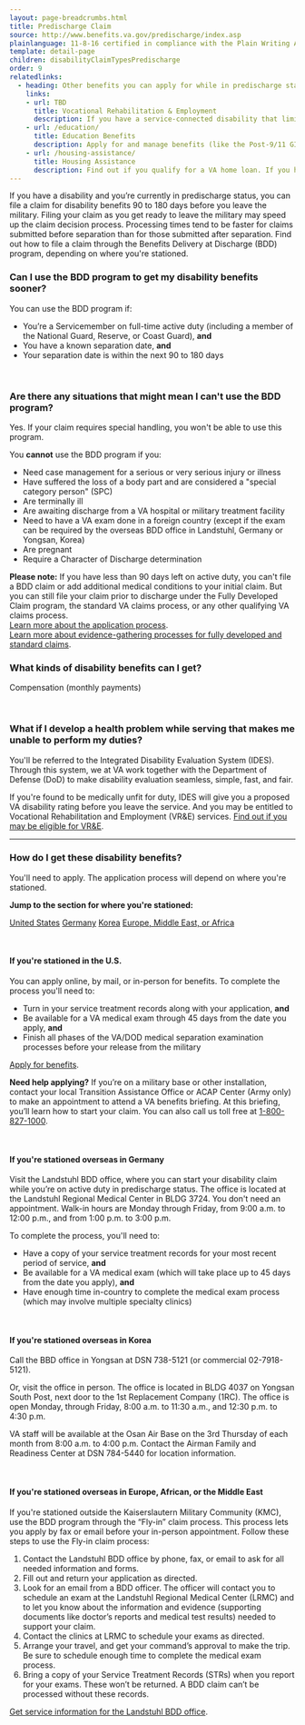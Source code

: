 ```yaml
---
layout: page-breadcrumbs.html
title: Predischarge Claim
source: http://www.benefits.va.gov/predischarge/index.asp
plainlanguage: 11-8-16 certified in compliance with the Plain Writing Act
template: detail-page
children: disabilityClaimTypesPredischarge
order: 9
relatedlinks:
  - heading: Other benefits you can apply for while in predischarge status
    links:   
    - url: TBD
      title: Vocational Rehabilitation & Employment
      description: If you have a service-connected disability that limits your ability to work or prevents you from working, find out how to apply for VR&E benefits and services like help exploring career options and getting more training if required.
    - url: /education/
      title: Education Benefits
      description: Apply for and manage benefits (like the Post-9/11 GI Bill benefits) that help you pay for college and training programs.
    - url: /housing-assistance/
      title: Housing Assistance
      description: Find out if you qualify for a VA home loan. If you have a service-connected disability, find out if you qualify for a housing grant to help you live more independently.
---
```


<div class="va-introtext">

If you have a disability and you’re currently in predischarge status, you can file a claim for disability benefits 90 to 180 days before you leave the military. Filing your claim as you get ready to leave the military may speed up the claim decision process. Processing times tend to be faster for claims submitted before separation than for those submitted after separation. Find out how to file a claim through the Benefits Delivery at Discharge (BDD) program, depending on where you're stationed.

</div>

<div class="feature" markdown="1">

### Can I use the BDD program to get my disability benefits sooner?
You can use the BDD program if:
-	You’re a Servicemember on full-time active duty (including a member of the National Guard, Reserve, or Coast Guard), **and**
- You have a known separation date, **and**
-	Your separation date is within the next 90 to 180 days 

<br>

### Are there any situations that might mean I can't use the BDD program?
Yes. If your claim requires special handling, you won't be able to use this program.

You **cannot** use the BDD program if you:
- Need case management for a serious or very serious injury or illness
- Have suffered the loss of a body part and are considered a "special category person" (SPC)
- Are terminally ill
- Are awaiting discharge from a VA hospital or military treatment facility
- Need to have a VA exam done in a foreign country (except if the exam can be required by the overseas BDD office in Landstuhl, Germany or Yongsan, Korea)
- Are pregnant
- Require a Character of Discharge determination

**Please note:** If you have less than 90 days left on active duty, you can't file a BDD claim or add additional medical conditions to your initial claim. But you can still file your claim prior to discharge under the Fully Developed Claim program, the standard VA claims process, or any other qualifying VA claims process.</br>
[Learn more about the application process](/disability-benefits/apply/).</br>
[Learn more about evidence-gathering processes for fully developed and standard claims](/disability-benefits/apply/evidence/).

</div>

### What kinds of disability benefits can I get?
Compensation (monthly payments)

<br>

### What if I develop a health problem while serving that makes me unable to perform my duties?
You'll be referred to the Integrated Disability Evaluation System (IDES). Through this system, we at VA work together with the Department of Defense (DoD) to make disability evaluation seamless, simple, fast, and fair.

If you're found to be medically unfit for duty, IDES will give you a proposed VA disability rating before you leave the service. And you may be entitled to Vocational Rehabilitation and Employment (VR&E) services. [Find out if you may be eligible for VR&E](TBD).

-----

### How do I get these disability benefits? 
You'll need to apply. The application process will depend on where you're stationed.

**Jump to the section for where you're stationed:**

[United States](#stationed-us)
[Germany](#stationed-germany)
[Korea](#stationed-korea)
[Europe, Middle East, or Africa](#stationed-emea)

<br>

<spand id="stationed-us">
           
#### If you're stationed in the U.S.
You can apply online, by mail, or in-person for benefits. To complete the process you'll need to:
- Turn in your service treatment records along with your application, **and**
- Be available for a VA medical exam through 45 days from the date you apply, **and**
- Finish all phases of the VA/DOD medical separation examination processes before your release from the military

[Apply for benefits](/disability-benefits/apply/).

**Need help applying?** If you’re on a military base or other installation, contact your local Transition Assistance Office or ACAP Center (Army only) to make an appointment to attend a VA benefits briefing. At this briefing, you’ll learn how to start your claim. You can also call us toll free at <a href="tel:+18008271000">1-800-827-1000</a>.

<br>

<spand id="stationed-germany">

#### If you're stationed overseas in Germany
Visit the Landstuhl BDD office, where you can start your disability claim while you’re on active duty in predischarge status. The office is located at the Landstuhl Regional Medical Center in BLDG 3724. You don't need an appointment. Walk-in hours are Monday through Friday, from 9:00 a.m. to 12:00 p.m., and from 1:00 p.m. to 3:00 p.m.

To complete the process, you'll need to:
- Have a copy of your service treatment records for your most recent period of service, **and**
- Be available for a VA medical exam (which will take place up to 45 days from the date you apply), **and**
- Have enough time in-country to complete the medical exam process (which may involve multiple specialty clinics)

<br>

<spand id="stationed-korea">

#### If you're stationed overseas in Korea
Call the BBD office in Yongsan at DSN 738-5121 (or commercial 02-7918-5121).  

Or, visit the office in person. The office is located in BLDG 4037 on Yongsan South Post, next door to the 1st Replacement Company (1RC). The office is open Monday, through Friday, 8:00 a.m. to 11:30 a.m., and 12:30 p.m. to 4:30 p.m.
 
VA staff will be available at the Osan Air Base on the 3rd Thursday of each month from 8:00 a.m. to 4:00 p.m.  Contact the Airman Family and Readiness Center at DSN 784-5440 for location information.

<br>

<spand id="stationed-emea">
  
#### If you're stationed overseas in Europe, African, or the Middle East
If you're stationed outside the Kaiserslautern Military Community (KMC), use the BDD program through the “Fly-in” claim process. This process lets you apply by fax or email before your in-person appointment. Follow these steps to use the Fly-in claim process:

<ol class="process">
  <li class="process-step list-one">Contact the Landstuhl BDD office by phone, fax, or email to ask for all needed information and forms.</li>
  <li class="process-step list-two"> Fill out and return your application as directed.</li>
  <li class="process-step list-three">Look for an email from a BDD officer. The officer will contact you to schedule an exam at the Landstuhl Regional Medical Center (LRMC) and to let you know about the information and evidence (supporting documents like doctor’s reports and medical test results) needed to support your claim.</li>
  <li class="process-step list-four">Contact the clinics at LRMC to schedule your exams as directed.</li>
  <li class="process-step list-five">Arrange your travel, and get your command’s approval to make the trip. Be sure to schedule enough time to complete the medical exam process.</li>
  <li class="process-step list-six">Bring a copy of your Service Treatment Records (STRs) when you report for your exams. These won’t be returned. A BDD claim can’t be processed without these records.</li>

</ol>

[Get service information for the Landstuhl BDD office](http://rhce.amedd.army.mil/landstuhl/services.cfm?MTFinfo_id=733).
